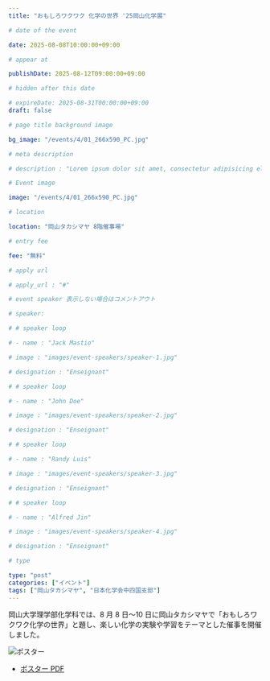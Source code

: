 ```yaml
---
title: "おもしろワクワク 化学の世界 '25岡山化学展"

# date of the event

date: 2025-08-08T10:00:00+09:00

# appear at

publishDate: 2025-08-12T09:00:00+09:00

# hidden after this date

# expireDate: 2025-08-31T00:00:00+09:00
draft: false

# page title background image

bg_image: "/events/4/01_266x590_PC.jpg"

# meta description

# description : "Lorem ipsum dolor sit amet, consectetur adipisicing elit, sed do eiusmod tempor incididunt ut labore. dolore magna aliqua. Ut enim ad minim veniam, quis nostrud."

# Event image

image: "/events/4/01_266x590_PC.jpg"

# location

location: "岡山タカシマヤ 8階催事場"

# entry fee

fee: "無料"

# apply url

# apply_url : "#"

# event speaker 表示しない場合はコメントアウト

# speaker:

# # speaker loop

# - name : "Jack Mastio"

# image : "images/event-speakers/speaker-1.jpg"

# designation : "Enseignant"

# # speaker loop

# - name : "John Doe"

# image : "images/event-speakers/speaker-2.jpg"

# designation : "Enseignant"

# # speaker loop

# - name : "Randy Luis"

# image : "images/event-speakers/speaker-3.jpg"

# designation : "Enseignant"

# # speaker loop

# - name : "Alfred Jin"

# image : "images/event-speakers/speaker-4.jpg"

# designation : "Enseignant"

# type

type: "post"
categories: ["イベント"]
tags: ["岡山タカシマヤ", "日本化学会中四国支部"]
---
```


岡山大学理学部化学科では、8 月 8 日〜10 日に岡山タカシマヤで「おもしろワクワク化学の世界」と題し、楽しい化学の実験や学習をテーマとした催事を開催しました。

![ポスター](/events/4/kagaku_final_250626.jpg)

- [ポスター PDF](/events/4/kagaku_final_250626.pdf)

